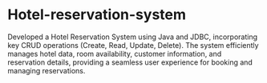 # Hotel-reservation-system
Developed a Hotel Reservation System using Java and JDBC, incorporating key CRUD operations (Create, Read, Update, Delete). The system efficiently manages hotel data, room availability, customer information, and reservation details, providing a seamless user experience for booking and managing reservations.
